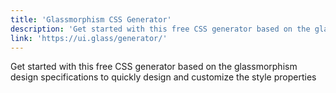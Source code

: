 ```yaml
---
title: 'Glassmorphism CSS Generator'
description: 'Get started with this free CSS generator based on the glassmorphism design specifications to quickly design and customize the style properties'
link: 'https://ui.glass/generator/'
---
```

Get started with this free CSS generator based on the glassmorphism design specifications to quickly design and customize the style properties